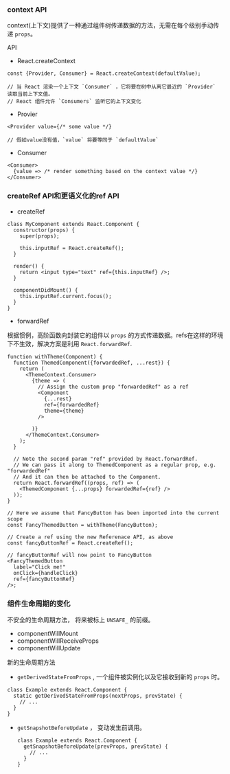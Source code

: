 

### context API
context(上下文)提供了一种通过组件树传递数据的方法，无需在每个级别手动传递 `props`。  

API

- React.createContext  
```
const {Provider, Consumer} = React.createContext(defaultValue);

// 当 React 渲染一个上下文 `Consumer` ，它将要在树中从离它最近的 `Provider` 读取当前上下文值。
// React 组件允许 `Consumers` 监听它的上下文变化
```

- Provier  
```
<Provider value={/* some value */}

// 假如value没有值，`value` 将要等同于 `defaultValue`
```

- Consumer
```
<Consumer>
  {value => /* render something based on the context value */}
</Consumer>
```


### createRef API和更语义化的ref API

- createRef
```
class MyComponent extends React.Component {
  constructor(props) {
    super(props);

    this.inputRef = React.createRef();
  }

  render() {
    return <input type="text" ref={this.inputRef} />;
  }

  componentDidMount() {
    this.inputRef.current.focus();
  }
}
```


- forwardRef  

根据惯例，高阶函数向封装它的组件以 `props` 的方式传递数据。refs在这样的环境下不生效，解决方案是利用 `React.forwardRef`.  

```
function withTheme(Component) {
  function ThemedComponent({forwardedRef, ...rest}) {
    return (
      <ThemeContext.Consumer>
        {theme => (
          // Assign the custom prop "forwardedRef" as a ref
          <Component
            {...rest}
            ref={forwardedRef}
            theme={theme}
          />

        )}
      </ThemeContext.Consumer>
    );
  }

  // Note the second param "ref" provided by React.forwardRef.
  // We can pass it along to ThemedComponent as a regular prop, e.g. "forwardedRef"
  // And it can then be attached to the Component.
  return React.forwardRef((props, ref) => (
    <ThemedComponent {...props} forwardedRef={ref} />
  ));
}

// Here we assume that FancyButton has been imported into the current scope
const FancyThemedButton = withTheme(FancyButton);

// Create a ref using the new Referenace API, as above
const fancyButtonRef = React.createRef();

// fancyButtonRef will now point to FancyButton
<FancyThemedButton
  label="Click me!"
  onClick={handleClick}
  ref={fancyButtonRef}
/>;
```

### 组件生命周期的变化

不安全的生命周期方法， 将来被标上 `UNSAFE_` 的前缀。    
  - componentWillMount
  - componentWillReceiveProps
  - componentWillUpdate


新的生命周期方法
  - `getDerivedStateFromProps` ,  一个组件被实例化以及它接收到新的 `props` 时。  
  ```
  class Example extends React.Component {
    static getDerivedStateFromProps(nextProps, prevState) {
      // ...
    }
  }
  ```
  
  - `getSnapshotBeforeUpdate` ， 变动发生前调用。  
    ```
    class Example extends React.Component {
      getSnapshotBeforeUpdate(prevProps, prevState) {
        // ...
      }
    }
    ```
